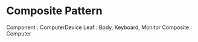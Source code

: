 

# Composite Pattern
Component : ComputerDevice
Leaf : Body, Keyboard, Monitor
Composite : Computer



